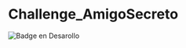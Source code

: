 # Challenge_AmigoSecreto
![Badge en Desarollo](https://img.shields.io/badge/STATUS-EN%20DESAROLLO-green)

